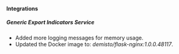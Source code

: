 
#### Integrations
##### Generic Export Indicators Service
- Added more logging messages for memory usage.
- Updated the Docker image to: *demisto/flask-nginx:1.0.0.48117*.
